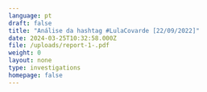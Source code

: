 ```yaml
---
language: pt
draft: false
title: "Análise da hashtag #LulaCovarde [22/09/2022]"
date: 2024-03-25T10:32:58.000Z
file: /uploads/report-1-.pdf
weight: 0
layout: none
type: investigations
homepage: false
---
```


